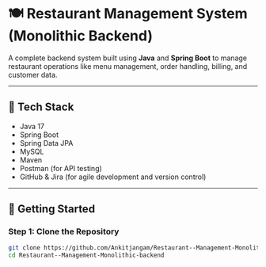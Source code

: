 # 🍽️ Restaurant Management System (Monolithic Backend)

A complete backend system built using **Java** and **Spring Boot** to manage restaurant operations like menu management, order handling, billing, and customer data.

---

## 🔧 Tech Stack

- Java 17  
- Spring Boot  
- Spring Data JPA  
- MySQL  
- Maven  
- Postman (for API testing)  
- GitHub & Jira (for agile development and version control)

---

## 🚀 Getting Started

### Step 1: Clone the Repository

```bash
git clone https://github.com/Ankitjangam/Restaurant--Management-Monolithic-backend
cd Restaurant--Management-Monolithic-backend
